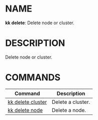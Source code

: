 # NAME
**kk delete**: Delete node or cluster.

# DESCRIPTION
Delete node or cluster.

# COMMANDS
| Command | Description |
| - | - |
| [kk delete cluster](./kk-delete-cluster.md) | Delete a cluster. |
| [kk delete node](./kk-delete-node.md) | Delete a node. |